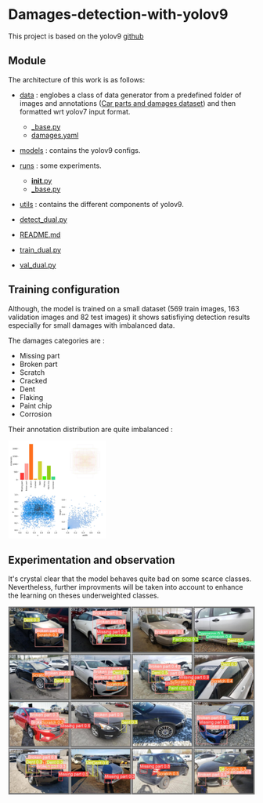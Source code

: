 # Damages-detection-with-yolov9


This project is based on the yolov9 [github](https://github.com/WongKinYiu/yolov9)

## Module
The architecture of this work is as follows:

 * [data](/data) : englobes a class of data generator from a predefined folder of images and annotations ([Car parts and damages dataset](https://humansintheloop.org/resources/datasets/car-parts-and-car-damages-dataset/)) and then formatted wrt yolov7 input format. 
    * [_base.py](/data/_base.py)
    * [damages.yaml](/data/damages.yaml)

 * [models](/models) : contains the yolov9 configs.

 * [runs](/runs) : some experiments.
    * [__init__.py](/fmgcam/__init__.py)
    * [_base.py](/fmgcam/_base.py)

 * [utils](/utils) : contains the different components of yolov9.

 * [detect_dual.py](/detect_dual.py)

 * [README.md](/README.md)
  
 * [train_dual.py](/train_dual.py)

 * [val_dual.py](/val_dual.py)


## Training configuration

 Although, the model is trained on a small dataset (569 train images, 163 validation images and 82 test images) it shows satisfiying detection results especially for small damages with imbalanced data. 

 The damages categories are :
   - Missing part
   - Broken part
   - Scratch
   - Cracked
   - Dent
   - Flaking
   - Paint chip
   - Corrosion

Their annotation distribution are quite imbalanced :

<img src="runs/train/exp12/labels.jpg" alt="drawing" width="200"/>



## Experimentation and observation
It's crystal clear that the model behaves quite bad on some scarce classes. Nevertheless, further improvments will be taken into account to enhance the learning on theses underweighted classes. 

<img src="runs/train/exp12/val_batch1_pred.jpg" alt="drawing" width="700"/>
